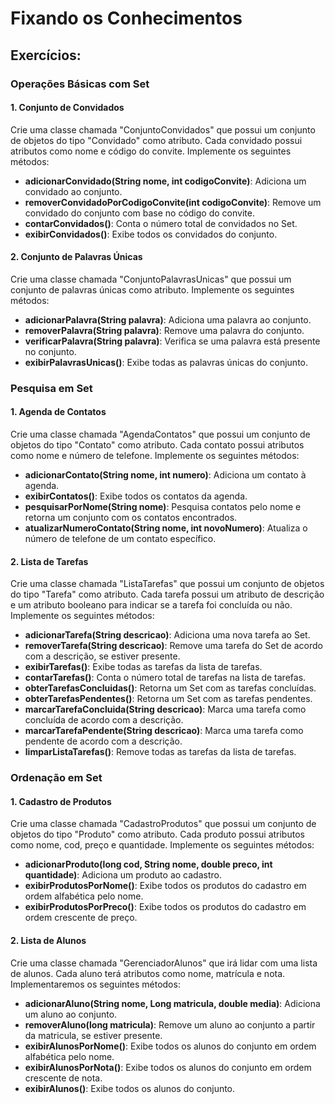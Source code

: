 # Fixando os Conhecimentos

## Exercícios:

### Operações Básicas com Set

#### 1. Conjunto de Convidados
Crie uma classe chamada "ConjuntoConvidados" que possui um conjunto de objetos do tipo "Convidado" como atributo. Cada convidado possui atributos como nome e código do convite. Implemente os seguintes métodos:

- **adicionarConvidado(String nome, int codigoConvite)**: Adiciona um convidado ao conjunto.
- **removerConvidadoPorCodigoConvite(int codigoConvite)**: Remove um convidado do conjunto com base no código do convite.
- **contarConvidados()**: Conta o número total de convidados no Set.
- **exibirConvidados()**: Exibe todos os convidados do conjunto.

#### 2. Conjunto de Palavras Únicas
Crie uma classe chamada "ConjuntoPalavrasUnicas" que possui um conjunto de palavras únicas como atributo. Implemente os seguintes métodos:

- **adicionarPalavra(String palavra)**: Adiciona uma palavra ao conjunto.
- **removerPalavra(String palavra)**: Remove uma palavra do conjunto.
- **verificarPalavra(String palavra)**: Verifica se uma palavra está presente no conjunto.
- **exibirPalavrasUnicas()**: Exibe todas as palavras únicas do conjunto.

### Pesquisa em Set

#### 1. Agenda de Contatos
Crie uma classe chamada "AgendaContatos" que possui um conjunto de objetos do tipo "Contato" como atributo. Cada contato possui atributos como nome e número de telefone. Implemente os seguintes métodos:

- **adicionarContato(String nome, int numero)**: Adiciona um contato à agenda.
- **exibirContatos()**: Exibe todos os contatos da agenda.
- **pesquisarPorNome(String nome)**: Pesquisa contatos pelo nome e retorna um conjunto com os contatos encontrados.
- **atualizarNumeroContato(String nome, int novoNumero)**: Atualiza o número de telefone de um contato específico.

#### 2. Lista de Tarefas
Crie uma classe chamada "ListaTarefas" que possui um conjunto de objetos do tipo "Tarefa" como atributo. Cada tarefa possui um atributo de descrição e um atributo booleano para indicar se a tarefa foi concluída ou não. Implemente os seguintes métodos:

- **adicionarTarefa(String descricao)**: Adiciona uma nova tarefa ao Set.
- **removerTarefa(String descricao)**: Remove uma tarefa do Set de acordo com a descrição, se estiver presente.
- **exibirTarefas()**: Exibe todas as tarefas da lista de tarefas.
- **contarTarefas()**: Conta o número total de tarefas na lista de tarefas.
- **obterTarefasConcluidas()**: Retorna um Set com as tarefas concluídas.
- **obterTarefasPendentes()**: Retorna um Set com as tarefas pendentes.
- **marcarTarefaConcluida(String descricao)**: Marca uma tarefa como concluída de acordo com a descrição.
- **marcarTarefaPendente(String descricao)**: Marca uma tarefa como pendente de acordo com a descrição.
- **limparListaTarefas()**: Remove todas as tarefas da lista de tarefas.

### Ordenação em Set

#### 1. Cadastro de Produtos
Crie uma classe chamada "CadastroProdutos" que possui um conjunto de objetos do tipo "Produto" como atributo. Cada produto possui atributos como nome, cod, preço e quantidade. Implemente os seguintes métodos:

- **adicionarProduto(long cod, String nome, double preco, int quantidade)**: Adiciona um produto ao cadastro.
- **exibirProdutosPorNome()**: Exibe todos os produtos do cadastro em ordem alfabética pelo nome.
- **exibirProdutosPorPreco()**: Exibe todos os produtos do cadastro em ordem crescente de preço.

#### 2. Lista de Alunos
Crie uma classe chamada "GerenciadorAlunos" que irá lidar com uma lista de alunos. Cada aluno terá atributos como nome, matrícula e nota. Implementaremos os seguintes métodos:

- **adicionarAluno(String nome, Long matricula, double media)**: Adiciona um aluno ao conjunto.
- **removerAluno(long matricula)**: Remove um aluno ao conjunto a partir da matricula, se estiver presente.
- **exibirAlunosPorNome()**: Exibe todos os alunos do conjunto em ordem alfabética pelo nome.
- **exibirAlunosPorNota()**: Exibe todos os alunos do conjunto em ordem crescente de nota.
- **exibirAlunos()**: Exibe todos os alunos do conjunto.